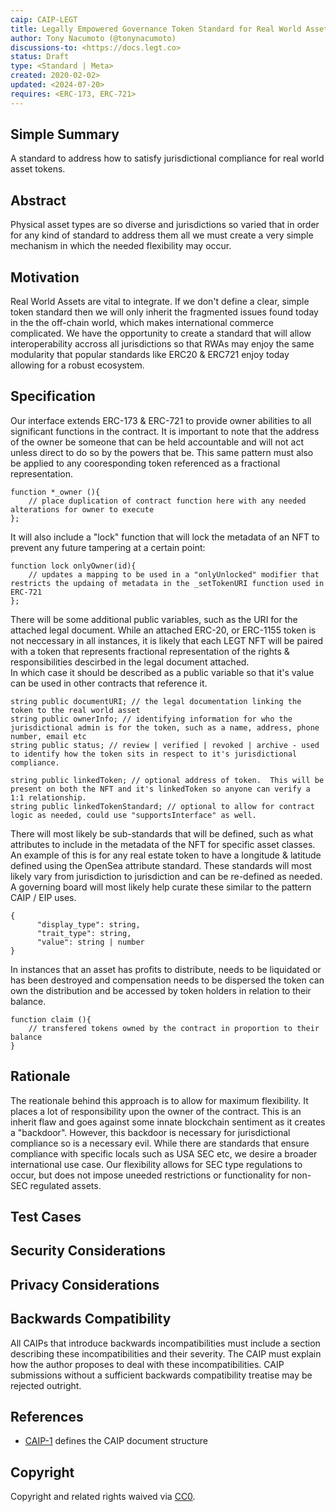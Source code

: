 ```yaml
---
caip: CAIP-LEGT
title: Legally Empowered Governance Token Standard for Real World Assets
author: Tony Nacumoto (@tonynacumoto)
discussions-to: <https://docs.legt.co> 
status: Draft
type: <Standard | Meta>
created: 2020-02-02>
updated: <2024-07-20>
requires: <ERC-173, ERC-721>
---
```

## Simple Summary
<!--"If you can't explain it simply, you don't understand it well enough." Provide a simplified and layman-accessible explanation of the CAIP.-->
A standard to address how to satisfy jurisdictional compliance for real world asset tokens.

## Abstract
<!--A short (~200 word) description of the technical issue being addressed.-->
Physical asset types are so diverse and jurisdictions so varied that in order for any kind of standard to address them all we must create a very simple mechanism in which the needed flexibility may occur.

## Motivation
<!--The motivation is critical for CAIP. It should clearly explain why the state of the art is inadequate to address the problem that the CAIP solves. CAIP submissions without sufficient motivation may be rejected outright.-->
Real World Assets are vital to integrate.  If we don't define a clear, simple token standard then we will only inherit the fragmented issues found today in the the off-chain world, which makes international commerce complicated.
We have the opportunity to create a standard that will allow interoperability accross all jurisdictions so that RWAs may enjoy the same modularity that popular standards like ERC20 & ERC721 enjoy today allowing for a robust ecosystem.

## Specification
<!--The technical specification should describe the standard in detail. The specification should be detailed enough to allow competing, interoperable implementations. -->
Our interface extends ERC-173 & ERC-721 to provide owner abilities to all significant functions in the contract.
It is important to note that the address of the owner be someone that can be held accountable and will not act unless direct to do so by the powers that be.
This same pattern must also be applied to any cooresponding token referenced as a fractional representation.
```
function *_owner (){
    // place duplication of contract function here with any needed alterations for owner to execute
};
```
It will also include a "lock" function that will lock the metadata of an NFT to prevent any future tampering at a certain point:
```
function lock onlyOwner(id){
    // updates a mapping to be used in a "onlyUnlocked" modifier that restricts the updaing of metadata in the _setTokenURI function used in ERC-721
};
```
There will be some additional public variables, such as the URI for the attached legal document. 
While an attached ERC-20, or ERC-1155 token is not neccessary in all instances, it is likely that each LEGT NFT will be paired with a token that represents fractional representation of the rights & responsibilities descirbed in the legal document attached.  
In which case it should be described as a public variable so that it's value can be used in other contracts that reference it.
```
string public documentURI; // the legal documentation linking the token to the real world asset
string public ownerInfo; // identifying information for who the jurisdictional admin is for the token, such as a name, address, phone number, email etc
string public status; // review | verified | revoked | archive - used to identify how the token sits in respect to it's jurisdictional compliance.

string public linkedToken; // optional address of token.  This will be present on both the NFT and it's linkedToken so anyone can verify a 1:1 relationship.
string public linkedTokenStandard; // optional to allow for contract logic as needed, could use "supportsInterface" as well.
```
There will most likely be sub-standards that will be defined, such as what attributes to include in the metadata of the NFT for specific asset classes.
An example of this is for any real estate token to have a longitude & latitude defined using the OpenSea attribute standard. 
These standards will most likely vary from jurisdiction to jurisdiction and can be re-defined as needed.  A governing board will most likely help curate these similar to the pattern CAIP / EIP uses.
```
{
      "display_type": string, 
      "trait_type": string, 
      "value": string | number
}
```
In instances that an asset has profits to distribute, needs to be liquidated or has been destroyed and compensation needs to be dispersed the token can own the distribution and be accessed by token holders in relation to their balance.
```
function claim (){
    // transfered tokens owned by the contract in proportion to their balance
}
```

## Rationale
<!--The rationale fleshes out the specification by describing what motivated the design and why particular design decisions were made. It should describe alternate designs that were considered and related work, e.g. how the feature is supported in other languages. The rationale may also provide evidence of consensus within the community, and should discuss important objections or concerns raised during discussion.-->
The reationale behind this approach is to allow for maximum flexibility.  It places a lot of responsibility upon the owner of the contract.  This is an inherit flaw and goes against some innate blockchain sentiment as it creates a "backdoor".  However, this backdoor is necessary for jurisdictional compliance so is a necessary evil. While there are standards that ensure compliance with specific locals such as USA SEC etc, we desire a broader international use case.
Our flexibility allows for SEC type regulations to occur, but does not impose uneeded restrictions or functionality for non-SEC regulated assets.


## Test Cases
<!--Please add diverse test cases here if applicable. Any normative definition of an interface requires test cases to be implementable. -->

## Security Considerations
<!--Please add an explicit list of intra-actor assumptions and known risk factors if applicable. Any normative definition of an interface requires these to be implementable; assumptions and risks should be at both individual interaction/use-case scale and systemically, should the interface specified gain ecosystem-namespace adoption. -->

## Privacy Considerations
<!--Please add an explicit list of intra-actor assumptions and known risk factors if applicable. Any normative definition of an interface requires these to be implementable; assumptions and risks should be at both individual interaction/use-case scale and systemically, should the interface specified gain ecosystem-namespace adoption. -->

## Backwards Compatibility
<!--All CAIPs that introduce backwards incompatibilities must include a section describing these incompatibilities and their severity. The CAIP must explain how the author proposes to deal with these incompatibilities. CAIP submissions without a sufficient backwards compatibility treatise may be rejected outright.-->
All CAIPs that introduce backwards incompatibilities must include a section describing these incompatibilities and their severity. The CAIP must explain how the author proposes to deal with these incompatibilities. CAIP submissions without a sufficient backwards compatibility treatise may be rejected outright.

## References 
<!--Links to external resources that help understanding the CAIP better. This can e.g. be links to existing implementations. See CONTRIBUTING.md#style-guide . -->

- [CAIP-1][CAIP-1] defines the CAIP document structure

[CAIP-1]: https://ChainAgnostic.org/CAIPs/caip-1

## Copyright
Copyright and related rights waived via [CC0](../LICENSE).
